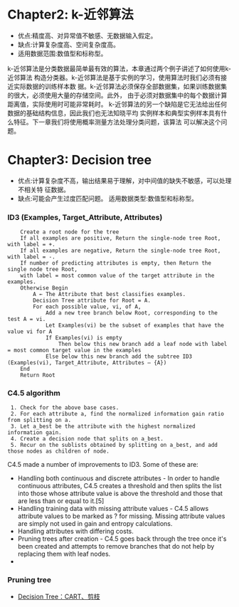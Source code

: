 # Chapter2: k-近邻算法
- 优点:精度高、对异常值不敏感、无数据输入假定。
- 缺点:计算复杂度高、空间复杂度高。
- 适用数据范围:数值型和标称型。

k-近邻算法是分类数据最简单最有效的算法，本章通过两个例子讲述了如何使用k-近邻算法 构造分类器。k-近邻算法是基于实例的学习，使用算法时我们必须有接近实际数据的训练样本数 据。k-近邻算法必须保存全部数据集，如果训练数据集的很大，必须使用大量的存储空间。此外， 由于必须对数据集中的每个数据计算距离值，实际使用时可能非常耗时。
k-近邻算法的另一个缺陷是它无法给出任何数据的基础结构信息，因此我们也无法知晓平均 实例样本和典型实例样本具有什么特征。下一章我们将使用概率测量方法处理分类问题，该算法 可以解决这个问题。

# Chapter3: Decision tree
- 优点:计算复杂度不高，输出结果易于理解，对中间值的缺失不敏感，可以处理不相关特 征数据。
- 缺点:可能会产生过度匹配问题。
适用数据类型:数值型和标称型。

### ID3 (Examples, Target_Attribute, Attributes)
```
    Create a root node for the tree
    If all examples are positive, Return the single-node tree Root, with label = +.
    If all examples are negative, Return the single-node tree Root, with label = -.
    If number of predicting attributes is empty, then Return the single node tree Root,
    with label = most common value of the target attribute in the examples.
    Otherwise Begin
        A ← The Attribute that best classifies examples.
        Decision Tree attribute for Root = A.
        For each possible value, vi, of A,
            Add a new tree branch below Root, corresponding to the test A = vi.
            Let Examples(vi) be the subset of examples that have the value vi for A
            If Examples(vi) is empty
                Then below this new branch add a leaf node with label = most common target value in the examples
            Else below this new branch add the subtree ID3 (Examples(vi), Target_Attribute, Attributes – {A})
    End
    Return Root
```

### C4.5 algorithm

```
 1. Check for the above base cases.
 2. For each attribute a, find the normalized information gain ratio from splitting on a.
 3. Let a_best be the attribute with the highest normalized information gain.
 4. Create a decision node that splits on a_best.
 5. Recur on the sublists obtained by splitting on a_best, and add those nodes as children of node.
```
C4.5 made a number of improvements to ID3. Some of these are:

- Handling both continuous and discrete attributes - In order to handle continuous attributes, C4.5 creates a threshold and then splits the list into those whose attribute value is above the threshold and those that are less than or equal to it.[5]
- Handling training data with missing attribute values - C4.5 allows attribute values to be marked as ? for missing. Missing attribute values are simply not used in gain and entropy calculations.
- Handling attributes with differing costs.
- Pruning trees after creation - C4.5 goes back through the tree once it's been created and attempts to remove branches that do not help by replacing them with leaf nodes.
- 

### Pruning tree
- [Decision Tree：CART、剪枝](http://isilic.iteye.com/blog/1846726)



